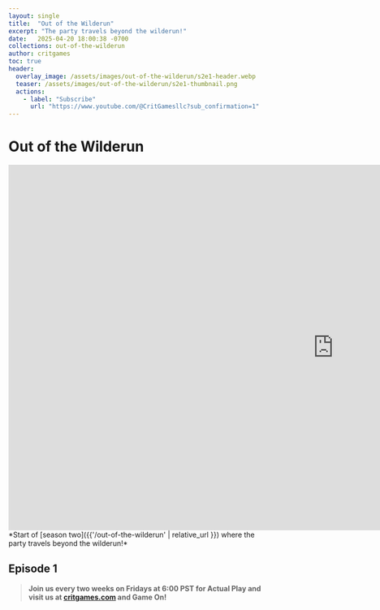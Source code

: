 ```yaml
---
layout: single
title:  "Out of the Wilderun"
excerpt: "The party travels beyond the wilderun!"
date:   2025-04-20 18:00:38 -0700
collections: out-of-the-wilderun
author: critgames
toc: true
header:
  overlay_image: /assets/images/out-of-the-wilderun/s2e1-header.webp
  teaser: /assets/images/out-of-the-wilderun/s2e1-thumbnail.png
  actions:
    - label: "Subscribe"
      url: "https://www.youtube.com/@CritGamesllc?sub_confirmation=1"
---
```


# Out of the Wilderun
<iframe width="1280" height="720" src="https://www.youtube.com/embed/6v0A5ORC2uc?si=RM3DRnoX33sTX8OM" title="YouTube video player" frameborder="0" allow="accelerometer; autoplay; clipboard-write; encrypted-media; gyroscope; picture-in-picture; web-share" referrerpolicy="strict-origin-when-cross-origin" allowfullscreen></iframe>
*Start of [season two]({{'/out-of-the-wilderun' | relative_url }}) where the party travels beyond the wilderun!*

## Episode 1
> **Join us every two weeks on Fridays at 6:00 PST for Actual Play and visit us at [critgames.com](https://critgames.com) and Game On!**
